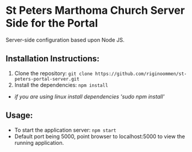 St Peters Marthoma Church Server Side for the Portal
========================================

Server-side configuration based upon Node JS. 

Installation Instructions:
--------------------------

 1. Clone the repository: `git clone https://github.com/riginoommen/st-peters-portal-server.git`
 2. Install the dependencies: `npm install`
 
 * _if you are using linux install dependencies 'sudo npm install'_  

Usage:
------

 * To start the application server: `npm start`
 * Default port being 5000, point browser to localhost:5000 to view the running application. 
